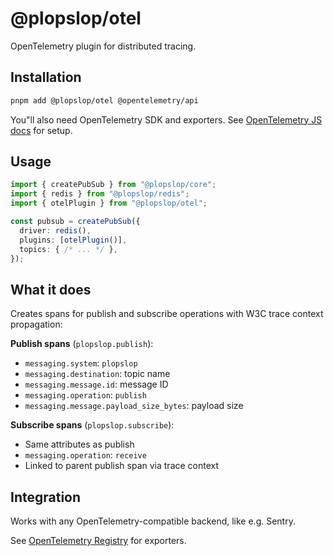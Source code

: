 # @plopslop/otel

OpenTelemetry plugin for distributed tracing.

## Installation

```bash
pnpm add @plopslop/otel @opentelemetry/api
```

You"ll also need OpenTelemetry SDK and exporters. See [OpenTelemetry JS docs](https://opentelemetry.io/docs/languages/js/) for setup.

## Usage

```typescript
import { createPubSub } from "@plopslop/core";
import { redis } from "@plopslop/redis";
import { otelPlugin } from "@plopslop/otel";

const pubsub = createPubSub({
  driver: redis(),
  plugins: [otelPlugin()],
  topics: { /* ... */ },
});
```

## What it does

Creates spans for publish and subscribe operations with W3C trace context propagation:

**Publish spans** (`plopslop.publish`):
- `messaging.system`: `plopslop`
- `messaging.destination`: topic name
- `messaging.message.id`: message ID
- `messaging.operation`: `publish`
- `messaging.message.payload_size_bytes`: payload size

**Subscribe spans** (`plopslop.subscribe`):
- Same attributes as publish
- `messaging.operation`: `receive`
- Linked to parent publish span via trace context

## Integration

Works with any OpenTelemetry-compatible backend, like e.g. Sentry.

See [OpenTelemetry Registry](https://opentelemetry.io/ecosystem/registry/) for exporters.
